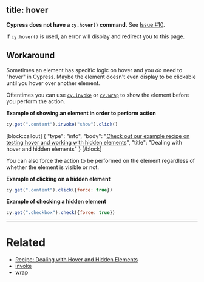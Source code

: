 title: hover
---

**Cypress does not have a `cy.hover()` command.** See [Issue #10](https://github.com/cypress-io/cypress/issues/10).

If `cy.hover()` is used, an error will display and redirect you to this page.

## Workaround

Sometimes an element has specific logic on hover and you *do* need to "hover" in Cypress. Maybe the element doesn't even display to be clickable until you hover over another element.

Oftentimes you can use [`cy.invoke`](https://on.cypress.io/api/invoke) or [`cy.wrap`](https://on.cypress.io/api/wrap) to show the element before you perform the action.

**Example of showing an element in order to perform action**
```javascript
cy.get(".content").invoke("show").click()
```

[block:callout]
{
  "type": "info",
  "body": "[Check out our example recipe on testing hover and working with hidden elements](https://github.com/cypress-io/cypress-example-recipes/blob/master/cypress/integration/hover_hidden_elements.js)",
  "title": "Dealing with hover and hidden elements"
}
[/block]

You can also force the action to be performed on the element regardless of whether the element is visible or not.

**Example of clicking on a hidden element**
```javascript
cy.get(".content").click({force: true})
```

**Example of checking a hidden element**
```javascript
cy.get(".checkbox").check({force: true})
```

***

# Related

- [Recipe: Dealing with Hover and Hidden Elements](https://github.com/cypress-io/cypress-example-recipes/blob/master/cypress/integration/hover_hidden_elements.js)
- [invoke](https://on.cypress.io/api/invoke)
- [wrap](https://on.cypress.io/api/wrap)
